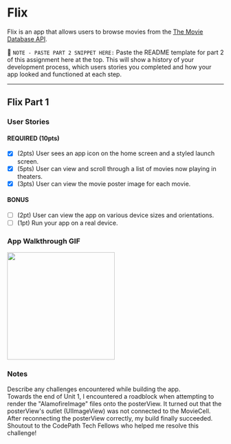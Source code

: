 # Flix

Flix is an app that allows users to browse movies from the [The Movie Database API](http://docs.themoviedb.apiary.io/#).

📝 `NOTE - PASTE PART 2 SNIPPET HERE:` Paste the README template for part 2 of this assignment here at the top. This will show a history of your development process, which users stories you completed and how your app looked and functioned at each step.

---

## Flix Part 1

### User Stories

#### REQUIRED (10pts)
- [x] (2pts) User sees an app icon on the home screen and a styled launch screen.
- [x] (5pts) User can view and scroll through a list of movies now playing in theaters.
- [x] (3pts) User can view the movie poster image for each movie.

#### BONUS
- [ ] (2pt) User can view the app on various device sizes and orientations.
- [ ] (1pt) Run your app on a real device.

### App Walkthrough GIF
<img src="https://user-images.githubusercontent.com/58148243/132411394-57b7e32f-2c16-4126-b6fc-111995b15a9d.gif" width=250><br>


### Notes
Describe any challenges encountered while building the app.
<br>
Towards the end of Unit 1, I encountered a roadblock when attempting to render the "AlamofireImage" files onto the posterView. It turned out that the posterView's outlet (UIImageView) was not connected to the MovieCell. After reconnecting the posterView correctly, my build finally succeeded. Shoutout to the CodePath Tech Fellows who helped me resolve this challenge!
